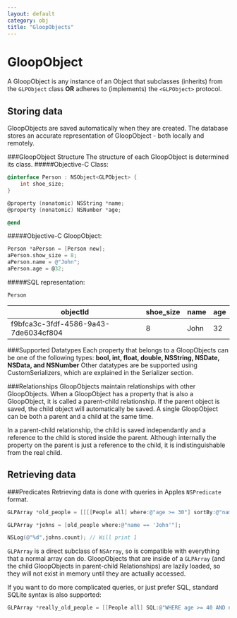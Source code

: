 ```yaml
---
layout: default
category: obj
title: "GloopObjects"
---
```


# GloopObject
A GloopObject is any instance of an Object that subclasses (inherits) from the `GLPObject` class **OR** adheres to (implements) the `<GLPObject>` protocol.

## Storing data
GloopObjects are saved automatically when they are created.
The database stores an accurate representation of GloopObject - both locally and remotely.

###GloopObject Structure
The structure of each GloopObject is determined its class.
#####Objective-C Class:

```Objective-c
@interface Person : NSObject<GLPObject> {
    int shoe_size;
}

@property (nonatomic) NSString *name;
@property (nonatomic) NSNumber *age;

@end
```


#####Objective-C GloopObject:

```Objective-c
Person *aPerson = [Person new];
aPerson.show_size = 8;
aPerson.name = @"John";
aPerson.age = @32;
```


#####SQL representation:

`Person`

|objectId|shoe_size|name|age|
|---|---|---|---|
|f9bfca3c-3fdf-4586-9a43-7de6034cf804|8|John|32|

###Supported Datatypes
Each property that belongs to a GloopObjects can be one of the following types:
**bool, int, float, double, NSString, NSDate, NSData, and NSNumber**
Other datatypes are be supported using CustomSerializers, which are explained in the Serializer section.


###Relationships
GloopObjects maintain relationships with other GloopObjects. When a GloopObject has a property that is also a GloopObject, it is called a parent-child relationship. If the parent object is saved, the child object will automatically be saved. A single GloopObject can be both a parent and a child at the same time.

In a parent-child relationship, the child is saved independantly and a reference to the child is stored inside the parent. Although internally the property on the parent is just a reference to the child, it is indistinguishable from the real child.

## Retrieving data

###Predicates
Retrieving data is done with queries in Apples `NSPredicate` format.

```Objective-c
GLPArray *old_people = [[[[People all] where:@"age >= 30"] sortBy:@"name"] ascending:YES];

GLPArray *johns = [old_people where:@"name == 'John'"];

NSLog(@"%d",johns.count); // Will print 1
```
`GLPArray` is a direct subclass of `NSArray`, so is compatible with everything that a normal array can do. GloopObjects that are inside of a `GLPArray` (and the child GloopObjects in parent-child Relationships) are lazily loaded, so they will not exist in memory until they are actually accessed.

If you want to do more complicated queries, or just prefer SQL, standard SQLite syntax is also supported:

```Objective-c
GLPArray *really_old_people = [[People all] SQL:@"WHERE age >= 40 AND name LIKE 'J%''"];
```